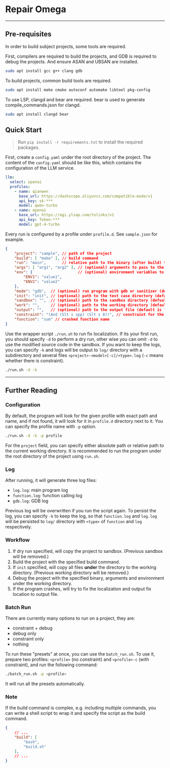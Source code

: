 # Repair Omega

---

## Pre-requisites

In order to build subject projects, some tools are required.

First, compilers are required to build the projects, and GDB is required to debug the projects. And ensure ASAN and UBSAN are installed.

```bash
sudo apt install gcc g++ clang gdb
```

To build projects, common build tools are required.

```bash
sudo apt install make cmake autoconf automake libtool pkg-config
```

To use LSP, clangd and bear are required. bear is used to generate compile_commands.json for clangd.

```bash
sudo apt install clangd bear
```

## Quick Start

> Run `pip install -r requirements.txt` to install the required packages.

First, create a `config.yaml` under the root directory of the project. The content of the `config.yaml` should be like this, which contains the configuration of the LLM service.

```yaml
llm:
  select: openai
  profiles:
    - name: qianwen
      base_url: https://dashscope.aliyuncs.com/compatible-mode/v1
      api_key: sk-***
      model: qwen-turbo
    - name: openai
      base_url: https://agi.ylsap.com/tolinks/v1
      api_key: Token-***
      model: gpt-4-turbo
```

Every run is configured by a profile under `profile.d`. See `sample.json` for example.

```json
{
    "project": "sample", // path of the project
    "build": [ "make" ], // build command
    "run": "main",       // relative path to the binary (after build) to the project root
    "args": [ "arg1", "arg2" ], // (optional) arguments to pass to the program
    "env": {                    // (optional) environment variables to set for the program
        "ENV1": "value1",
        "ENV2": "value2"
    },
    "mode": "gdb",  // (optional) run program with gdb or sanitizer (default is "gdb")
    "init": "init", // (optional) path to the test case directory (default is None)
    "sandbox": "",  // (optional) path to the sandbox directory (defualt is .sandbox)
    "work": "",     // (optional) path to the working directory (default is .work)
    "output": "",   // (optional) path to the output file (default is "locations.txt")
    "constraint": "(And (Slt s spp) (Slt s 8))", // constraint for the fix location
    "function": "sum" // crashed function name
}
```

Use the wrapper script `./run.sh` to run fix localization. If its your first run, you should specify `-d` to perform a dry run, other wise you can omit `-d` to use the modified source code in the sandbox. If you want to keep the logs, you can specify `-k` and logs will be output to `log/` directory with a subdirectory and several files `<project>-<model>[-c]/<type>.log` (`-c` means whether there is constraint).

```bash
./run.sh -d -k
```

---

## Further Reading

### Configuration

By default, the program will look for the given profile with exact path and name, and if not found, it will look for it in `profile.d` directory next to it. You can specify the profile name with `-p` option.

```bash
./run.sh -d -k -p profile
```

For the `project` field, you can specify either absolute path or relative path to the current working directory. It is recommended to run the program under the root directory of the project using `run.sh`.

### Log

After running, it will generate three log files:

- `log.log`: main program log
- `function.log`: function calling log
- `gdb.log`: GDB log

Previous log will be overwritten if you run the script again. To persist the log, you can specify `-k` to keep the log, so that `function.log` and `log.log` will be persisted to `log/` directory with `<type>` of `function` and `log` respectively.

### Workflow

1. If dry run specified, will copy the project to sandbox. (Previous sandbox will be removed.)
2. Build the project with the specified build command.
3. If `init` specified, will copy all files **under** the directory to the working directory. (Previous working directory will be removed.)
4. Debug the project with the specified binary, arguments and environment under the working directory.
5. If the program crashes, will try to fix the localization and output fix location to output file.

### Batch Run

There are currently many options to run on a project, they are:

- constraint + debug
- debug only
- constraint only
- nothing

To run these "presets" at once, you can use the `batch_run.sh`. To use it, prepare two profiles: `<profile>` (no constraint) and `<profile>-c` (with constraint), and run the following command:

```bash
./batch_run.sh -p <profile>
```

It will run all the presets automatically.

### Note

If the build command is complex, e.g. including multiple commands, you can write a shell script to wrap it and specify the script as the build command.

```json
{
    // ...
    "build": [
        "bash",
        "build.sh"
    ],
    // ...
}
```
